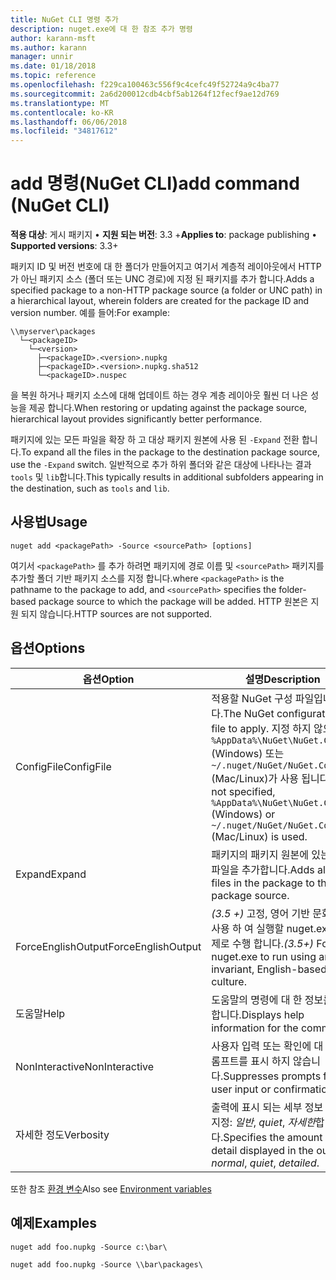 ```yaml
---
title: NuGet CLI 명령 추가
description: nuget.exe에 대 한 참조 추가 명령
author: karann-msft
ms.author: karann
manager: unnir
ms.date: 01/18/2018
ms.topic: reference
ms.openlocfilehash: f229ca100463c556f9c4cefc49f52724a9c4ba77
ms.sourcegitcommit: 2a6d200012cdb4cbf5ab1264f12fecf9ae12d769
ms.translationtype: MT
ms.contentlocale: ko-KR
ms.lasthandoff: 06/06/2018
ms.locfileid: "34817612"
---
```

# <a name="add-command-nuget-cli"></a><span data-ttu-id="854d9-103">add 명령(NuGet CLI)</span><span class="sxs-lookup"><span data-stu-id="854d9-103">add command (NuGet CLI)</span></span>

<span data-ttu-id="854d9-104">**적용 대상**: 게시 패키지 &bullet; **지원 되는 버전**: 3.3 +</span><span class="sxs-lookup"><span data-stu-id="854d9-104">**Applies to**: package publishing &bullet; **Supported versions**: 3.3+</span></span>

<span data-ttu-id="854d9-105">패키지 ID 및 버전 번호에 대 한 폴더가 만들어지고 여기서 계층적 레이아웃에서 HTTP가 아닌 패키지 소스 (폴더 또는 UNC 경로)에 지정 된 패키지를 추가 합니다.</span><span class="sxs-lookup"><span data-stu-id="854d9-105">Adds a specified package to a non-HTTP package source (a folder or UNC path) in a hierarchical layout, wherein folders are created for the package ID and version number.</span></span> <span data-ttu-id="854d9-106">예를 들어:</span><span class="sxs-lookup"><span data-stu-id="854d9-106">For example:</span></span>

    \\myserver\packages
      └─<packageID>
        └─<version>
          ├─<packageID>.<version>.nupkg
          ├─<packageID>.<version>.nupkg.sha512
          └─<packageID>.nuspec

<span data-ttu-id="854d9-107">을 복원 하거나 패키지 소스에 대해 업데이트 하는 경우 계층 레이아웃 훨씬 더 나은 성능을 제공 합니다.</span><span class="sxs-lookup"><span data-stu-id="854d9-107">When restoring or updating against the package source, hierarchical layout provides significantly better performance.</span></span>

<span data-ttu-id="854d9-108">패키지에 있는 모든 파일을 확장 하 고 대상 패키지 원본에 사용 된 `-Expand` 전환 합니다.</span><span class="sxs-lookup"><span data-stu-id="854d9-108">To expand all the files in the package to the destination package source, use the `-Expand` switch.</span></span> <span data-ttu-id="854d9-109">일반적으로 추가 하위 폴더와 같은 대상에 나타나는 결과 `tools` 및 `lib`합니다.</span><span class="sxs-lookup"><span data-stu-id="854d9-109">This typically results in additional subfolders appearing in the destination, such as `tools` and `lib`.</span></span>

## <a name="usage"></a><span data-ttu-id="854d9-110">사용법</span><span class="sxs-lookup"><span data-stu-id="854d9-110">Usage</span></span>

```cli
nuget add <packagePath> -Source <sourcePath> [options]
```

<span data-ttu-id="854d9-111">여기서 `<packagePath>` 를 추가 하려면 패키지에 경로 이름 및 `<sourcePath>` 패키지를 추가할 폴더 기반 패키지 소스를 지정 합니다.</span><span class="sxs-lookup"><span data-stu-id="854d9-111">where `<packagePath>` is the pathname to the package to add, and `<sourcePath>` specifies the folder-based package source to which the package will be added.</span></span> <span data-ttu-id="854d9-112">HTTP 원본은 지원 되지 않습니다.</span><span class="sxs-lookup"><span data-stu-id="854d9-112">HTTP sources are not supported.</span></span>

## <a name="options"></a><span data-ttu-id="854d9-113">옵션</span><span class="sxs-lookup"><span data-stu-id="854d9-113">Options</span></span>

| <span data-ttu-id="854d9-114">옵션</span><span class="sxs-lookup"><span data-stu-id="854d9-114">Option</span></span> | <span data-ttu-id="854d9-115">설명</span><span class="sxs-lookup"><span data-stu-id="854d9-115">Description</span></span> |
| --- | --- |
| <span data-ttu-id="854d9-116">ConfigFile</span><span class="sxs-lookup"><span data-stu-id="854d9-116">ConfigFile</span></span> | <span data-ttu-id="854d9-117">적용할 NuGet 구성 파일입니다.</span><span class="sxs-lookup"><span data-stu-id="854d9-117">The NuGet configuration file to apply.</span></span> <span data-ttu-id="854d9-118">지정 하지 않으면 `%AppData%\NuGet\NuGet.Config` (Windows) 또는 `~/.nuget/NuGet/NuGet.Config` (Mac/Linux)가 사용 됩니다.</span><span class="sxs-lookup"><span data-stu-id="854d9-118">If not specified, `%AppData%\NuGet\NuGet.Config` (Windows) or `~/.nuget/NuGet/NuGet.Config` (Mac/Linux) is used.</span></span>|
| <span data-ttu-id="854d9-119">Expand</span><span class="sxs-lookup"><span data-stu-id="854d9-119">Expand</span></span> | <span data-ttu-id="854d9-120">패키지의 패키지 원본에 있는 모든 파일을 추가합니다.</span><span class="sxs-lookup"><span data-stu-id="854d9-120">Adds all the files in the package to the package source.</span></span> |
| <span data-ttu-id="854d9-121">ForceEnglishOutput</span><span class="sxs-lookup"><span data-stu-id="854d9-121">ForceEnglishOutput</span></span> | <span data-ttu-id="854d9-122">*(3.5 +)*  고정, 영어 기반 문화권을 사용 하 여 실행할 nuget.exe를 강제로 수행 합니다.</span><span class="sxs-lookup"><span data-stu-id="854d9-122">*(3.5+)* Forces nuget.exe to run using an invariant, English-based culture.</span></span> |
| <span data-ttu-id="854d9-123">도움말</span><span class="sxs-lookup"><span data-stu-id="854d9-123">Help</span></span> | <span data-ttu-id="854d9-124">도움말의 명령에 대 한 정보를 표시 합니다.</span><span class="sxs-lookup"><span data-stu-id="854d9-124">Displays help information for the command.</span></span> |
| <span data-ttu-id="854d9-125">NonInteractive</span><span class="sxs-lookup"><span data-stu-id="854d9-125">NonInteractive</span></span> | <span data-ttu-id="854d9-126">사용자 입력 또는 확인에 대 한 프롬프트를 표시 하지 않습니다.</span><span class="sxs-lookup"><span data-stu-id="854d9-126">Suppresses prompts for user input or confirmations.</span></span> |
| <span data-ttu-id="854d9-127">자세한 정도</span><span class="sxs-lookup"><span data-stu-id="854d9-127">Verbosity</span></span> | <span data-ttu-id="854d9-128">출력에 표시 되는 세부 정보 수준을 지정: *일반*, *quiet*, *자세한*합니다.</span><span class="sxs-lookup"><span data-stu-id="854d9-128">Specifies the amount of detail displayed in the output: *normal*, *quiet*, *detailed*.</span></span> |

<span data-ttu-id="854d9-129">또한 참조 [환경 변수](cli-ref-environment-variables.md)</span><span class="sxs-lookup"><span data-stu-id="854d9-129">Also see [Environment variables](cli-ref-environment-variables.md)</span></span>

## <a name="examples"></a><span data-ttu-id="854d9-130">예제</span><span class="sxs-lookup"><span data-stu-id="854d9-130">Examples</span></span>

```cli
nuget add foo.nupkg -Source c:\bar\

nuget add foo.nupkg -Source \\bar\packages\
```
